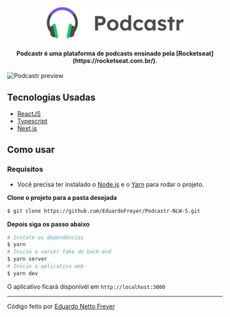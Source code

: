 <div align="center">
  <img src="public/logo.svg" alt="Podcastr logo">
</div>

<h4 align="center">
  Podcastr é uma plataforma de podcasts ensinado pela [Rocketseat](https://rocketseat.com.br/).
</h4>

![Podcastr preview](https://ik.imagekit.io/4d2zqchevzp/Capa_7ZxOmFZKhJ.png)

## Tecnologias Usadas

- [ReactJS](https://reactjs.org/)
- [Typescript](https://www.typescriptlang.org/)
- [Next.js](https://nextjs.org/)

## Como usar

### Requisitos

- Você precisa ter instalado o  [Node.js](https://nodejs.org/en/download/) e o [Yarn](https://yarnpkg.com/) para rodar o projeto.

**Clone o projeto para a pasta desejada**

```bash
$ git clone https://github.com/EduardoFreyer/Podcastr-NLW-5.git
```

**Depois siga os passo abaixo**

```bash
# Instale as dependências
$ yarn
# Inicie o server fake do back-end
$ yarn server
# Inicie o aplicativo web
$ yarn dev
```

O aplicativo ficará disponivél em `http://localhost:3000`

---

Código feito por [Eduardo Netto Freyer](https://github.com/EduardoFreyer)
